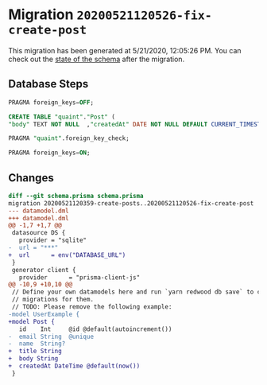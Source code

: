 # Migration `20200521120526-fix-create-post`

This migration has been generated at 5/21/2020, 12:05:26 PM.
You can check out the [state of the schema](./schema.prisma) after the migration.

## Database Steps

```sql
PRAGMA foreign_keys=OFF;

CREATE TABLE "quaint"."Post" (
"body" TEXT NOT NULL  ,"createdAt" DATE NOT NULL DEFAULT CURRENT_TIMESTAMP ,"id" INTEGER NOT NULL  PRIMARY KEY AUTOINCREMENT,"title" TEXT NOT NULL  )

PRAGMA "quaint".foreign_key_check;

PRAGMA foreign_keys=ON;
```

## Changes

```diff
diff --git schema.prisma schema.prisma
migration 20200521120359-create-posts..20200521120526-fix-create-post
--- datamodel.dml
+++ datamodel.dml
@@ -1,7 +1,7 @@
 datasource DS {
   provider = "sqlite"
-  url = "***"
+  url      = env("DATABASE_URL")
 }
 generator client {
   provider      = "prisma-client-js"
@@ -10,9 +10,10 @@
 // Define your own datamodels here and run `yarn redwood db save` to create
 // migrations for them.
 // TODO: Please remove the following example:
-model UserExample {
+model Post {
   id    Int     @id @default(autoincrement())
-  email String  @unique
-  name  String?
+  title String
+  body String
+  createdAt DateTime @default(now())
 }
```


